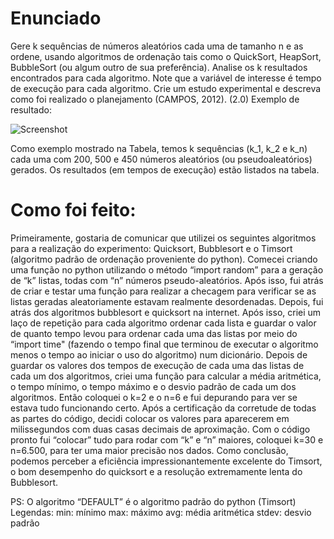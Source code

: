 # Enunciado
Gere k sequências de números aleatórios cada uma de tamanho n e as ordene, usando algoritmos de ordenação tais como o QuickSort, HeapSort, BubbleSort (ou algum outro de sua preferência). Analise os k resultados encontrados para cada algoritmo. Note que a variável de interesse é tempo de execução para cada algoritmo. Crie um estudo experimental e descreva como foi realizado o planejamento (CAMPOS, 2012). (2.0) Exemplo de resultado:

![Screenshot](https://user-images.githubusercontent.com/115439066/261470296-a7ecfe84-6ae8-428c-9b21-598fa9adb2ff.png)

Como exemplo mostrado na Tabela, temos k sequências (k_1, k_2 e k_n) cada uma com 200, 500 e 450 números aleatórios (ou pseudoaleatórios) gerados. Os resultados (em tempos de execução) estão listados na tabela.

# Como foi feito:

Primeiramente, gostaria de comunicar que utilizei os seguintes algoritmos para a realização do experimento: Quicksort, Bubblesort e o Timsort (algoritmo padrão de ordenação proveniente do python). Comecei criando uma função no python utilizando o método “import random” para a geração de “k” listas, todas com “n” números pseudo-aleatórios. Após isso, fui atrás de criar e testar uma função para realizar a checagem para verificar se as listas geradas aleatoriamente estavam realmente desordenadas. Depois, fui atrás dos algoritmos bubblesort e quicksort na internet. Após isso, criei um laço de repetição para cada algoritmo ordenar cada lista e guardar o valor de quanto tempo levou para ordenar cada uma das listas por meio do “import time" (fazendo o tempo final que terminou de executar o algoritmo menos o tempo ao iniciar o uso do algoritmo) num dicionário. Depois de guardar os valores dos tempos de execução de cada uma das listas de cada um dos algoritmos, criei uma função para calcular a média aritmética, o tempo mínimo, o tempo máximo e o desvio padrão de cada um dos algoritmos. Então coloquei o k=2 e o n=6 e fui depurando para ver se estava tudo funcionando certo. Após a certificação da corretude de todas as partes do código, decidi colocar os valores para aparecerem em milissegundos com duas casas decimais de aproximação. Com o código pronto fui “colocar” tudo para rodar com “k” e “n” maiores, coloquei k=30 e n=6.500, para ter uma maior precisão nos dados. Como conclusão, podemos perceber a eficiência impressionantemente excelente do Timsort, o bom desempenho do quicksort e a resolução extremamente lenta do Bubblesort.

PS: O algoritmo “DEFAULT” é o algoritmo padrão do python (Timsort)
Legendas: 
min: mínimo
max: máximo
avg: média aritmética
stdev: desvio padrão
